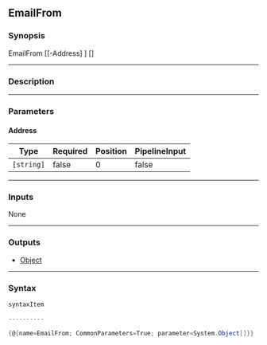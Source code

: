 EmailFrom
---------




### Synopsis

EmailFrom [[-Address] <string>] [<CommonParameters>]




---


### Description


---


### Parameters
#### **Address**




|Type      |Required|Position|PipelineInput|
|----------|--------|--------|-------------|
|`[string]`|false   |0       |false        |





---


### Inputs
None




---


### Outputs
* [Object](https://learn.microsoft.com/en-us/dotnet/api/System.Object)






---


### Syntax
```PowerShell
syntaxItem
```
```PowerShell
----------
```
```PowerShell
{@{name=EmailFrom; CommonParameters=True; parameter=System.Object[]}}
```

